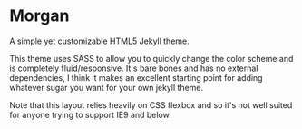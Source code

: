 # Morgan
A simple yet customizable HTML5 Jekyll theme.
<p>
This theme uses SASS to allow you to quickly change the color scheme and is completely fluid/responsive. It's bare bones and has no external dependencies, I think it makes an excellent starting point for adding whatever sugar you want for your own jekyll theme.</p>

<p>Note that this layout relies heavily on CSS flexbox and so it's not well suited for anyone trying to support IE9 and below.</p>
